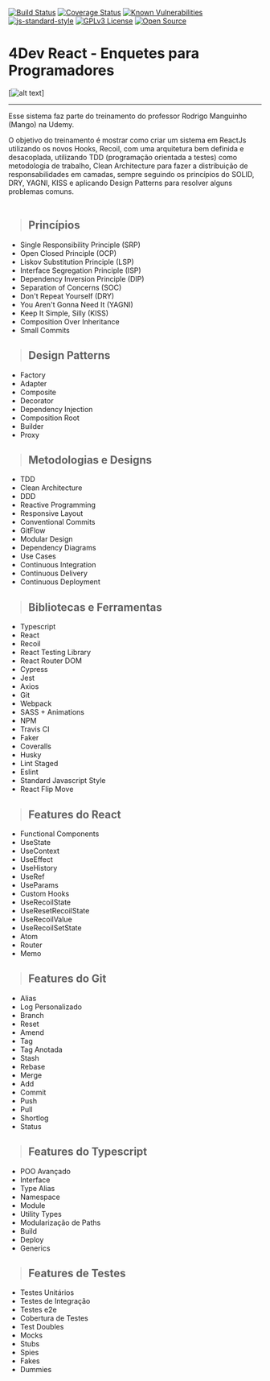 [![Build Status](https://travis-ci.org/rmanguinho/clean-react.svg?branch=master)](https://travis-ci.org/rmanguinho/clean-react)
[![Coverage Status](https://coveralls.io/repos/github/rmanguinho/clean-react/badge.svg?branch=master)](https://coveralls.io/github/rmanguinho/clean-react?branch=master)
[![Known Vulnerabilities](https://snyk.io/test/github/rmanguinho/clean-react/badge.svg)](https://snyk.io/test/github/rmanguinho/clean-react)
[![js-standard-style](https://img.shields.io/badge/code%20style-standard-brightgreen.svg)](http://standardjs.com)
[![GPLv3 License](https://img.shields.io/badge/License-GPL%20v3-yellow.svg)](https://opensource.org/licenses/)
[![Open Source](https://badges.frapsoft.com/os/v1/open-source.svg?v=103)](https://opensource.org/)

# **4Dev React - Enquetes para Programadores**

[![alt text](./public/course-logo.png )]

---

Esse sistema faz parte do treinamento do professor Rodrigo Manguinho (Mango) na Udemy.

O objetivo do treinamento é mostrar como criar um sistema em ReactJs utilizando os novos Hooks, Recoil, com uma arquitetura bem definida e desacoplada, utilizando TDD (programação orientada a testes) como metodologia de trabalho, Clean Architecture para fazer a distribuição de responsabilidades em camadas, sempre seguindo os princípios do SOLID, DRY, YAGNI, KISS e aplicando Design Patterns para resolver alguns problemas comuns.
<br /><br />



> ## Princípios

* Single Responsibility Principle (SRP)
* Open Closed Principle (OCP)
* Liskov Substitution Principle (LSP)
* Interface Segregation Principle (ISP)
* Dependency Inversion Principle (DIP)
* Separation of Concerns (SOC)
* Don't Repeat Yourself (DRY)
* You Aren't Gonna Need It (YAGNI)
* Keep It Simple, Silly (KISS)
* Composition Over Inheritance
* Small Commits

> ## Design Patterns

* Factory
* Adapter
* Composite
* Decorator
* Dependency Injection
* Composition Root
* Builder
* Proxy

> ## Metodologias e Designs

* TDD
* Clean Architecture
* DDD
* Reactive Programming
* Responsive Layout
* Conventional Commits
* GitFlow
* Modular Design
* Dependency Diagrams
* Use Cases
* Continuous Integration
* Continuous Delivery
* Continuous Deployment

> ## Bibliotecas e Ferramentas

* Typescript
* React
* Recoil
* React Testing Library
* React Router DOM
* Cypress
* Jest
* Axios
* Git
* Webpack
* SASS + Animations
* NPM
* Travis CI
* Faker
* Coveralls
* Husky
* Lint Staged
* Eslint
* Standard Javascript Style
* React Flip Move

> ## Features do React

* Functional Components
* UseState
* UseContext
* UseEffect
* UseHistory
* UseRef
* UseParams
* Custom Hooks
* UseRecoilState
* UseResetRecoilState
* UseRecoilValue
* UseRecoilSetState
* Atom
* Router
* Memo

> ## Features do Git

* Alias
* Log Personalizado
* Branch
* Reset
* Amend
* Tag
* Tag Anotada
* Stash
* Rebase
* Merge
* Add
* Commit
* Push
* Pull
* Shortlog
* Status

> ## Features do Typescript

* POO Avançado
* Interface
* Type Alias
* Namespace
* Module
* Utility Types
* Modularização de Paths
* Build
* Deploy
* Generics

> ## Features de Testes

* Testes Unitários
* Testes de Integração
* Testes e2e
* Cobertura de Testes
* Test Doubles
* Mocks
* Stubs
* Spies
* Fakes
* Dummies